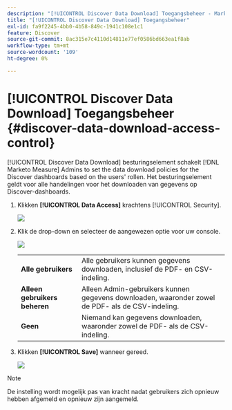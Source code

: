 ```yaml
---
description: "[!UICONTROL Discover Data Download] Toegangsbeheer - Marketo Measure - Productdocumentatie"
title: "[!UICONTROL Discover Data Download] Toegangsbeheer"
exl-id: fa9f2245-4bb0-4b58-849c-1941c108e1c1
feature: Discover
source-git-commit: 8ac315e7c4110d14811e77ef0586bd663ea1f8ab
workflow-type: tm+mt
source-wordcount: '109'
ht-degree: 0%

---
```


# [!UICONTROL Discover Data Download] Toegangsbeheer {#discover-data-download-access-control}

[!UICONTROL Discover Data Download] besturingselement schakelt [!DNL Marketo Measure] Admins to set the data download policies for the Discover dashboards based on the users&#39; rollen. Het besturingselement geldt voor alle handelingen voor het downloaden van gegevens op Discover-dashboards.

1. Klikken **[!UICONTROL Data Access]** krachtens [!UICONTROL Security].

   ![](assets/discover-data-download-access-control-1.png)

1. Klik de drop-down en selecteer de aangewezen optie voor uw console.

   ![](assets/discover-data-download-access-control-2.png)

   <table>
    <tr>
     <td><strong>Alle gebruikers</strong></td>
     <td>Alle gebruikers kunnen gegevens downloaden, inclusief de PDF- en CSV-indeling.</td>
    </tr>
    <tr>
     <td><strong>Alleen gebruikers beheren</strong></td>
     <td>Alleen Admin-gebruikers kunnen gegevens downloaden, waaronder zowel de PDF- als de CSV-indeling.</td>
    </tr>
    <tr>
     <td><strong>Geen</strong></td>
     <td>Niemand kan gegevens downloaden, waaronder zowel de PDF- als de CSV-indeling.</td>
    </tr>
   </table>

1. Klikken **[!UICONTROL Save]** wanneer gereed.

   ![](assets/discover-data-download-access-control-3.png)

>[!NOTE]
>
>De instelling wordt mogelijk pas van kracht nadat gebruikers zich opnieuw hebben afgemeld en opnieuw zijn aangemeld.
